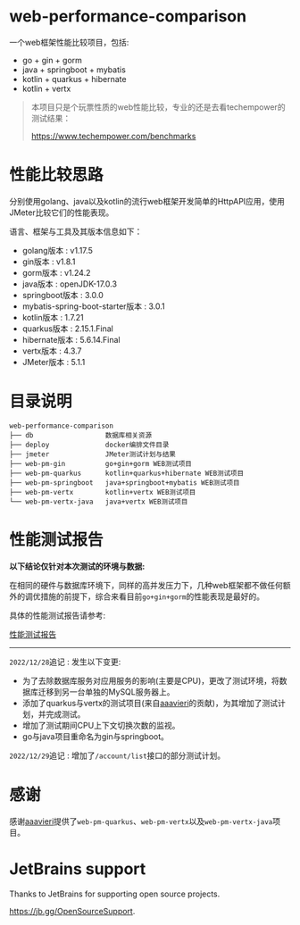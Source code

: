 web-performance-comparison
=====

一个web框架性能比较项目，包括:
- go + gin + gorm
- java + springboot + mybatis
- kotlin + quarkus + hibernate
- kotlin + vertx

> 本项目只是个玩票性质的web性能比较，专业的还是去看techempower的测试结果：
> 
> <a href="https://www.techempower.com/benchmarks" target="_blank">https://www.techempower.com/benchmarks</a>


# 性能比较思路
分别使用golang、java以及kotlin的流行web框架开发简单的HttpAPI应用，使用JMeter比较它们的性能表现。

语言、框架与工具及其版本信息如下：
- golang版本 : v1.17.5
- gin版本 : v1.8.1
- gorm版本 : v1.24.2
- java版本 : openJDK-17.0.3
- springboot版本 : 3.0.0
- mybatis-spring-boot-starter版本 : 3.0.1
- kotlin版本 : 1.7.21
- quarkus版本 : 2.15.1.Final
- hibernate版本 : 5.6.14.Final
- vertx版本 : 4.3.7
- JMeter版本 : 5.1.1

# 目录说明
```
web-performance-comparison
├── db                  数据库相关资源
├── deploy              docker编排文件目录
├── jmeter              JMeter测试计划与结果
├── web-pm-gin          go+gin+gorm WEB测试项目
├── web-pm-quarkus      kotlin+quarkus+hibernate WEB测试项目
├── web-pm-springboot   java+springboot+mybatis WEB测试项目
├── web-pm-vertx        kotlin+vertx WEB测试项目
└── web-pm-vertx-java   java+vertx WEB测试项目
```

# 性能测试报告

**以下结论仅针对本次测试的环境与数据:**

在相同的硬件与数据库环境下，同样的高并发压力下，几种web框架都不做任何额外的调优措施的前提下，综合来看目前`go+gin+gorm`的性能表现是最好的。

具体的性能测试报告请参考:

<a href="./性能测试报告.md" target="_blank">性能测试报告</a>

-----------------

`2022/12/28`追记 : 发生以下变更:
- 为了去除数据库服务对应用服务的影响(主要是CPU)，更改了测试环境，将数据库迁移到另一台单独的MySQL服务器上。
- 添加了quarkus与vertx的测试项目(来自<a href="https://github.com/aaavieri" target="_blank">aaavieri</a>的贡献)，为其增加了测试计划，并完成测试。
- 增加了测试期间CPU上下文切换次数的监视。
- go与java项目重命名为gin与springboot。

`2022/12/29`追记 : 增加了`/account/list`接口的部分测试计划。

# 感谢

感谢<a href="https://github.com/aaavieri" target="_blank">aaavieri</a>提供了`web-pm-quarkus`、`web-pm-vertx`以及`web-pm-vertx-java`项目。


# JetBrains support
Thanks to JetBrains for supporting open source projects.

https://jb.gg/OpenSourceSupport.
